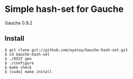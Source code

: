 # Simple hash-set for Gauche

Gauche 0.9.2

## Install

    $ git clone git://github.com/ayatoy/Gauche-hash-set.git
    $ cd Gauche-hash-set
    $ ./DIST gen
    $ ./configure
    $ make check
    $ [sudo] make install
